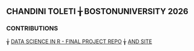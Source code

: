 ## CHANDINI TOLETI  ╁  BOSTONUNIVERSITY 2026

### CONTRIBUTIONS 

 ╁ [DATA SCIENCE IN R - FINAL PROJECT REPO](https://github.com/sussmanbu/ma4615-sp25-final-project-datadetectives) ╁ [AND SITE]([https://github.com/sussmanbu/ma4615-sp25-final-project-datadetectives](https://sussmanbu.github.io/ma4615-sp25-final-project-datadetectives/big_picture.html))









